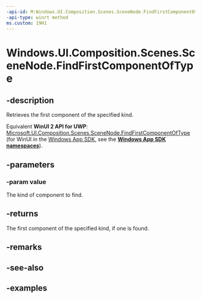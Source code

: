```yaml
---
-api-id: M:Windows.UI.Composition.Scenes.SceneNode.FindFirstComponentOfType(Windows.UI.Composition.Scenes.SceneComponentType)
-api-type: winrt method
ms.custom: 19H1
---
```


<!-- Method syntax.
public SceneComponent SceneNode.FindFirstComponentOfType(SceneComponentType value)
-->

# Windows.UI.Composition.Scenes.SceneNode.FindFirstComponentOfType

## -description

Retrieves the first component of the specified kind.

Equivalent **WinUI 2 API for UWP**: [Microsoft.UI.Composition.Scenes.SceneNode.FindFirstComponentOfType](/windows/winui/api/microsoft.ui.composition.scenes.scenenode.findfirstcomponentoftype) (for WinUI in the [Windows App SDK](/windows/apps/windows-app-sdk/), see the **[Windows App SDK namespaces](/windows/windows-app-sdk/api/winrt/)**).

## -parameters
### -param value

The kind of component to find.

## -returns

The first component of the specified kind, if one is found.

## -remarks

## -see-also

## -examples

